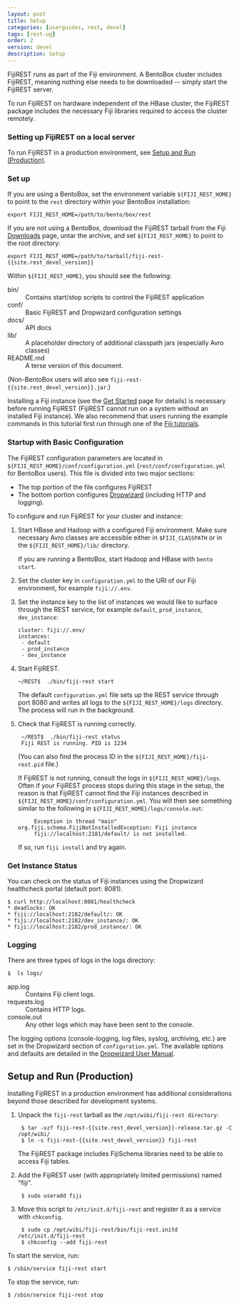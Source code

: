 ```yaml
---
layout: post
title: Setup
categories: [userguides, rest, devel]
tags: [rest-ug]
order: 2
version: devel
description: Setup
---
```


FijiREST runs as part of the Fiji environment. A BentoBox cluster includes FijiREST, meaning nothing else
needs to be downloaded --  simply start the FijiREST server.

To run FijiREST on hardware independent of the HBase cluster, the FijiREST package includes
the necessary Fiji libraries required to access the cluster remotely.

### Setting up FijiREST on a local server

To run FijiREST in a production environment, see [Setup and Run (Production)](#setup-production).

### Set up

If you are using a BentoBox, set the environment variable `${FIJI_REST_HOME}` to point to the `rest` directory
within your BentoBox installation:

    export FIJI_REST_HOME=/path/to/bento/box/rest

If you are not using a BentoBox, download the FijiREST tarball from the Fiji
[Downloads](http://www.fiji.org/getstarted/#Downloads) page, untar the archive, and set `${FIJI_REST_HOME}` to
point to the root directory:

    export FIJI_REST_HOME=/path/to/tarball/fiji-rest-{{site.rest_devel_version}}

Within `${FIJI_REST_HOME}`, you should see the following:

<dl>
<dt>  bin/ </dt>
    <dd>Contains start/stop scripts to control the FijiREST application</dd>
<dt>conf/ </dt>
    <dd>Basic FijiREST and Dropwizard configuration settings</dd>
<dt>docs/ </dt>
    <dd>API docs</dd>
<dt>lib/ </dt>
    <dd>A placeholder directory of additional classpath jars (especially Avro classes)</dd>
<dt>README.md  </dt>
    <dd> A terse version of this document.</dd>
</dl>

(Non-BentoBox users will also see `fiji-rest-{{site.rest_devel_version}}.jar`.)

Installing a Fiji instance (see the [Get Started](http://www.fiji.org/getstarted/) page for details)
is necessary before running FijiREST (FijiREST cannot run on a system without an installed Fiji
instance).  We also recommend that users running the example commands in this tutorial first run
through one of the [Fiji tutorials](http://docs.fiji.org/tutorials.html).

### Startup with Basic Configuration

The FijiREST configuration parameters are located in
`${FIJI_REST_HOME}/conf/configuration.yml`
(`rest/conf/configuration.yml` for BentoBox users). This file is divided into
two major sections:
* The top portion of the file configures FijiREST
* The bottom portion configures [Dropwizard](http://dropwizard.codahale.com/) (including HTTP and logging).

To configure and run FijiREST for your cluster and instance:

1.  Start HBase and Hadoop with a configured Fiji environment. Make sure necessary Avro
classes are accessible either in `$FIJI_CLASSPATH` or in the `${FIJI_REST_HOME}/lib/` directory.

    If you are running a BentoBox, start Hadoop and HBase with `bento start`.

2.  Set the cluster key in `configuration.yml` to the URI of our Fiji
environment, for example `fiji://.env`.

3.  Set the instance key to the list of instances we would like to surface
through the REST service, for example `default`, `prod_instance`,
`dev_instance`:

        cluster: fiji://.env/
        instances:
         - default
         - prod_instance
         - dev_instance

4.  Start FijiREST.

        ~/REST$  ./bin/fiji-rest start

    The default `configuration.yml` file sets up the REST service through port 8080
    and writes all logs to the `${FIJI_REST_HOME}/logs`
    directory. The process will run in the background.

5. Check that FijiREST is running correctly.

        ~/REST$  ./bin/fiji-rest status
        Fiji REST is running. PID is 1234

    (You can also find the process ID in the `${FIJI_REST_HOME}/fiji-rest.pid` file.)

    If FijiREST is not running, consult the logs in `${FIJI_REST_HOME}/logs`.  Often if your FijiREST process
    stops during this stage in the setup, the reason is that FijiREST cannot find the Fiji instances
    described in `${FIJI_REST_HOME}/conf/configuration.yml`.  You will then see something similar to the
    following in `${FIJI_REST_HOME}/logs/console.out`:

            Exception in thread "main" org.fiji.schema.FijiNotInstalledException: Fiji instance
            fiji://localhost:2181/default/ is not installed.

    If so, run `fiji install` and try again.

### Get Instance Status
You can check on the status of Fiji instances using the Dropwizard healthcheck
portal (default port: 8081).

    $ curl http://localhost:8081/healthcheck
    * deadlocks: OK
    * fiji://localhost:2182/default/: OK
    * fiji://localhost:2182/dev_instance/: OK
    * fiji://localhost:2182/prod_instance/: OK

### Logging

There are three types of logs in the logs directory:

    $  ls logs/

<dl>
<dt>app.log</dt>
    <dd>Contains Fiji client logs.</dd>
<dt>requests.log</dt>
    <dd>Contains HTTP logs.</dd>
<dt>console.out</dt>
    <dd>Any other logs which may have been sent to the console.</dd>
</dl>


The logging options (console-logging, log files, syslog, archiving, etc.) are set in the
Dropwizard section of `configuration.yml`. The available options and defaults are detailed
in the [Dropwizard User Manual](http://dropwizard.codahale.com/manual/).

<a id="setup-production"> </a>
## Setup and Run (Production)

Installing FijiREST in a production environment has additional considerations beyond those
described for development systems.

1. Unpack the `fiji-rest` tarball as the `/opt/wibi/fiji-rest directory`:

        $ tar -xzf fiji-rest-{{site.rest_devel_version}}-release.tar.gz -C /opt/wibi/
        $ ln -s fiji-rest-{{site.rest_devel_version}} fiji-rest

    The FijiREST package includes FijiSchema libraries need to be able to access Fiji tables.

1. Add the FijiREST user (with appropriately limited permissions) named "fiji".

        $ sudo useradd fiji

1. Move this script to `/etc/init.d/fiji-rest` and register it as a service with `chkconfig`.

        $ sudo cp /opt/wibi/fiji-rest/bin/fiji-rest.initd  /etc/init.d/fiji-rest
        $ chkconfig --add fiji-rest

To start the service, run:

    $ /sbin/service fiji-rest start

To stop the service, run:

    $ /sbin/service fiji-rest stop
